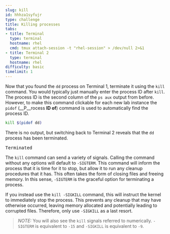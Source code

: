 ```yaml
---
slug: kill
id: hhhza1syfujr
type: challenge
title: Killing processes
tabs:
- title: Terminal
  type: terminal
  hostname: rhel
  cmd: tmux attach-session -t "rhel-session" > /dev/null 2>&1
- title: Terminal 2
  type: terminal
  hostname: rhel
difficulty: basic
timelimit: 1
---
```


Now that you found the `dd` process on Terminal 1, terminate it using the `kill` command. You would typically just manually enter the process ID after `kill`. The process ID is the second column of the `ps aux` output from before. However, to make this command clickable for each new lab instance the `pidof` (__P__rocess __ID of__) command is used to automatically find the process ID.

```bash
kill $(pidof dd)
```

There is no output, but switching back to Terminal 2 reveals that the `dd` process has been terminated.

<pre class=file>
Terminated
</pre>

The `kill` command can send a variety of signals. Calling the command without any options will default to `-SIGTERM`. This command will inform the process that it is time for it to stop, but allow it to run any cleanup procedures that it has. This often takes the form of closing files and freeing memory. In this sense, `-SIGTERM` is the graceful option for terminating a process.

If you instead use the `kill -SIGKILL` command, this will instruct the kernel to immediately stop the process. This prevents any cleanup that may have otherwise occurred, leaving memory allocated and potentially leading to corrupted files. Therefore, only use `-SIGKILL` as a last resort.

>_NOTE:_ You will also see the `kill` signals referred to numerically. `-SIGTERM`
is equivalent to `-15` and `-SIGKILL` is equivalent to `-9`.
